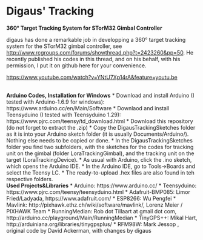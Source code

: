 Digaus' Tracking
================

<strong>360° Target Tracking System for STorM32 Gimbal Controller</strong>
<br>

digaus has done a remarkable job in developping a 360° target tracking system for the STorM32 gimbal controller, see http://www.rcgroups.com/forums/showthread.php?t=2423260&pp=50. He recently published his codes in this thread, and on his behalf, with his permission, I put it on github here for your convenience.

https://www.youtube.com/watch?v=YNtU7Xp14rA&feature=youtu.be

<br>
<strong>Arduino Codes, Installation for Windows</strong>
* Download and install Arduino (I tested with Arduino-1.6.9 for windows): https://www.arduino.cc/en/Main/Software
* Downlaod and install Teensyduino (I tested with Teensyduino 1.29): https://www.pjrc.com/teensy/td_download.html
* Download this repository (do not forget to extract the .zip)
* Copy the DigausTrackingSketches folder as it is into your Arduino sketch folder (it is usually Documents/Arduino/). Nothing else needs to be copied or done.
* In the DigausTrackingSketches folder you find two subfolders, with the sketches for the codes for tracking unit on the gimbal (folder LoraTrackingGimbal), and the tracking unit on the target (LoraTrackingDevice).
* As usual with Arduino, click the .ino sketch, which opens the Arduino IDE.
* In the Arduino IDE, go to Tools->Boards and select the Teensy LC.
* The ready-to-upload .hex files are also found in teh respective folders.

<br>
<strong>Used Projects&Libraries</strong>
* Arduino: https://www.arduino.cc/
* Teensyduino: https://www.pjrc.com/teensy/teensyduino.html
* Adafruit-BMP085: Limor Fried/Ladyada, https://www.adafruit.com/
* ESP8266: Wu Pengfei<pengfei.wu@itead.cc> 
* Mavlink: http://pixhawk.ethz.ch/wiki/software/mavlink/, Lorenz Meier <pixhawk@switched.com> / PIXHAWK Team
* RunningMedian: Rob dot Tillaart at gmail dot com, http://arduino.cc/playground/Main/RunningMedian
* TinyGPS++: Mikal Hart, http://arduiniana.org/libraries/tinygpsplus/
* RFM98W: Mark Jessop <vk5qi@rfhead.net>, original code by David Ackerman, with changes by digaus


